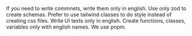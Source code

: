 If you need to write commnets, write them only in english.
Use only zod to create schemas.
Prefer to use tailwind classes to do style instead of creating css files.
Write UI texts only in english.
Create functions, classes, variables only with english names.
We use pnpm.